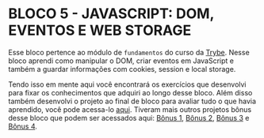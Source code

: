 # BLOCO 5 - JAVASCRIPT: DOM, EVENTOS E WEB STORAGE

Esse bloco pertence ao módulo de `fundamentos` do curso da [Trybe](https://www.betrybe.com/). Nesse bloco aprendi como manipular o DOM, criar eventos em JavaScript e também a guardar informações com cookies, session e local storage.

Tendo isso em mente aqui você encontrará os exercí­cios que desenvolvi para fixar os conhecimentos que adquiri ao longo desse bloco. Além disso também desenvolvi o projeto ao final de bloco para avaliar tudo o que havia aprendido, você pode acessa-lo [aqui](https://github.com/tryber/sd-023-a-project-pixels-art/pull/186). Tiveram mais outros projetos bônus desse bloco que podem ser acessados aqui: [Bônus 1](https://github.com/tryber/sd-023-a-project-todo-list/pull/72), [Bônus 2](https://github.com/tryber/sd-023-a-project-meme-generator/pull/57), [Bônus 3](https://github.com/tryber/sd-023-a-project-color-guess/pull/55) e [Bônus 4](https://github.com/tryber/sd-022-a-project-mistery-letter/pull/44).
